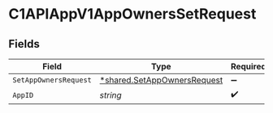 # C1APIAppV1AppOwnersSetRequest


## Fields

| Field                                                                            | Type                                                                             | Required                                                                         | Description                                                                      |
| -------------------------------------------------------------------------------- | -------------------------------------------------------------------------------- | -------------------------------------------------------------------------------- | -------------------------------------------------------------------------------- |
| `SetAppOwnersRequest`                                                            | [*shared.SetAppOwnersRequest](../../../pkg/models/shared/setappownersrequest.md) | :heavy_minus_sign:                                                               | N/A                                                                              |
| `AppID`                                                                          | *string*                                                                         | :heavy_check_mark:                                                               | N/A                                                                              |